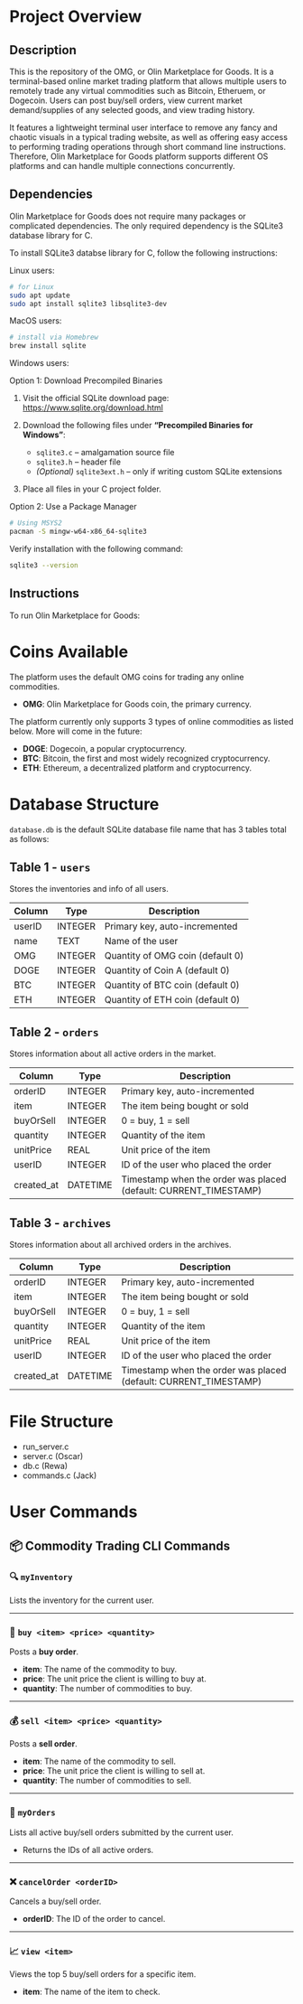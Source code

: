 # Project Overview

## Description

This is the repository of the OMG, or Olin Marketplace for Goods. It is a terminal-based online market trading platform that allows multiple users to remotely trade any virtual commodities such as Bitcoin, Etheruem, or Dogecoin. Users can post buy/sell orders, view current market demand/supplies of any selected goods, and view trading history.

It features a lightweight terminal user interface to remove any fancy and chaotic visuals in a typical trading website, as well as offering easy access to performing trading operations through short command line instructions. Therefore, Olin Marketplace for Goods platform supports different OS platforms and can handle multiple connections concurrently.

## Dependencies

Olin Marketplace for Goods does not require many packages or complicated dependencies. The only required dependency is the SQLite3 database library for C.

To install SQLite3 databse library for C, follow the following instructions:

Linux users:

```bash
# for Linux
sudo apt update
sudo apt install sqlite3 libsqlite3-dev
```

MacOS users:

```bash
# install via Homebrew
brew install sqlite
```

Windows users:

Option 1: Download Precompiled Binaries

1. Visit the official SQLite download page:  
   https://www.sqlite.org/download.html

2. Download the following files under **“Precompiled Binaries for Windows”**:

   - `sqlite3.c` – amalgamation source file
   - `sqlite3.h` – header file
   - _(Optional)_ `sqlite3ext.h` – only if writing custom SQLite extensions

3. Place all files in your C project folder.

Option 2: Use a Package Manager

```bash
# Using MSYS2
pacman -S mingw-w64-x86_64-sqlite3
```

Verify installation with the following command:

```bash
sqlite3 --version
```

## Instructions

To run Olin Marketplace for Goods:

# Coins Available

The platform uses the default OMG coins for trading any online commodities.

- **OMG**: Olin Marketplace for Goods coin, the primary currency.

The platform currently only supports 3 types of online commodities as listed below. More will come in the future:

- **DOGE**: Dogecoin, a popular cryptocurrency.
- **BTC**: Bitcoin, the first and most widely recognized cryptocurrency.
- **ETH**: Ethereum, a decentralized platform and cryptocurrency.

# Database Structure

`database.db` is the default SQLite database file name that has 3 tables total as follows:

## Table 1 - `users`

Stores the inventories and info of all users.

| Column | Type    | Description                      |
| ------ | ------- | -------------------------------- |
| userID | INTEGER | Primary key, auto-incremented    |
| name   | TEXT    | Name of the user                 |
| OMG    | INTEGER | Quantity of OMG coin (default 0) |
| DOGE   | INTEGER | Quantity of Coin A (default 0)   |
| BTC    | INTEGER | Quantity of BTC coin (default 0) |
| ETH    | INTEGER | Quantity of ETH coin (default 0) |

## Table 2 - `orders`

Stores information about all active orders in the market.

| Column     | Type     | Description                                                      |
| ---------- | -------- | ---------------------------------------------------------------- |
| orderID    | INTEGER  | Primary key, auto-incremented                                    |
| item       | INTEGER  | The item being bought or sold                                    |
| buyOrSell  | INTEGER  | 0 = buy, 1 = sell                                                |
| quantity   | INTEGER  | Quantity of the item                                             |
| unitPrice  | REAL     | Unit price of the item                                           |
| userID     | INTEGER  | ID of the user who placed the order                              |
| created_at | DATETIME | Timestamp when the order was placed (default: CURRENT_TIMESTAMP) |

## Table 3 - `archives`

Stores information about all archived orders in the archives.

| Column     | Type     | Description                                                      |
| ---------- | -------- | ---------------------------------------------------------------- |
| orderID    | INTEGER  | Primary key, auto-incremented                                    |
| item       | INTEGER  | The item being bought or sold                                    |
| buyOrSell  | INTEGER  | 0 = buy, 1 = sell                                                |
| quantity   | INTEGER  | Quantity of the item                                             |
| unitPrice  | REAL     | Unit price of the item                                           |
| userID     | INTEGER  | ID of the user who placed the order                              |
| created_at | DATETIME | Timestamp when the order was placed (default: CURRENT_TIMESTAMP) |

# File Structure

- run_server.c
- server.c (Oscar)
- db.c (Rewa)
- commands.c (Jack)

# User Commands

## 📦 Commodity Trading CLI Commands

### 🔍 `myInventory`

Lists the inventory for the current user.

---

### 💸 `buy <item> <price> <quantity>`

Posts a **buy order**.

- **item**: The name of the commodity to buy.
- **price**: The unit price the client is willing to buy at.
- **quantity**: The number of commodities to buy.

---

### 💰 `sell <item> <price> <quantity>`

Posts a **sell order**.

- **item**: The name of the commodity to sell.
- **price**: The unit price the client is willing to sell at.
- **quantity**: The number of commodities to sell.

---

### 📜 `myOrders`

Lists all active buy/sell orders submitted by the current user.

- Returns the IDs of all active orders.

---

### ❌ `cancelOrder <orderID>`

Cancels a buy/sell order.

- **orderID**: The ID of the order to cancel.

---

### 📈 `view <item>`

Views the top 5 buy/sell orders for a specific item.

- **item**: The name of the item to check.

